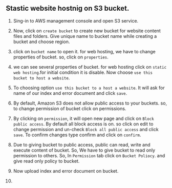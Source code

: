 ## Stastic website hostnig on S3 bucket.

1. Sing-in to AWS management console and open S3 service.

2. Now, click on `create bucket` to create new bucket for website content files and folders. Give unique name to bucket name while creating a bucket and choose region.

3. click on `bucket name` to open it. for web hosting, we have to change properties of bucket. so, click on `properties`.

4. we can see several properties of bucket. for web hosting click on `static web hosting`.for initial condition it is disable. Now choose `use this bucket to host a website`.

5. To choosing option `use this bucket to a host a website`. It will ask for name of our index and error document and click `save`.

6. By default, Amazon S3 does not allow public access to your buckets. so, to change permission of bucket click on permissions. 

7. By clicking on `permission`, it will open new page and click on `Block public access`. By default all block access is on. so click on edit to change permission and un-check `Block all public access` and click `save`. To confirm changes type confirm and click on `confirm`.

8. Due to giving bucket to public access, public can read, write and execute content of bucket. So, We have to give bucket to read only permission to others. So, In `Permission` tab click on `Bucket Poliocy`. and give read only policy to bucket.

9. Now upload index and error document on bucket.

10. 
